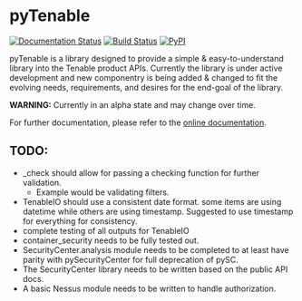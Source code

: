 # pyTenable

[![Documentation Status](https://readthedocs.org/projects/pytenable/badge/?version=latest)](http://pytenable.readthedocs.io/en/latest/?badge=latest)
[![Build Status](https://travis-ci.org/tenable/pyTenable.svg?branch=master)](https://travis-ci.org/tenable/pyTenable)
[![PyPI](https://img.shields.io/pypi/v/pytenable.svg)](https://pypi.org/project/pyTenable/)



pyTenable is a library designed to provide a simple & easy-to-understand library into the Tenable product APIs.  Currently the library is under active development and new componentry is being added & changed to fit the evolving needs, requirements, and desires for the end-goal of the library.

**WARNING:** Currently in an alpha state and may change over time.

For further documentation, please refer to the [online documentation](http://pytenable.readthedocs.io).

## TODO:

- _check should allow for passing a checking function for further validation.
  + Example would be validating filters.
- TenableIO should use a consistent date format.  some items are using datetime while others are using timestamp.  Suggested to use timestamp for everything for consistency.
- complete testing of all outputs for TenableIO
- container_security needs to be fully tested out.
- SecurityCenter.analysis module needs to be completed to at least have parity with pySecurityCenter for full deprecation of pySC.
- The SecurityCenter library needs to be written based on the public API docs.
- A basic Nessus module needs to be written to handle authorization.